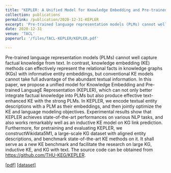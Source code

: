 ```yaml
---
title: "KEPLER: A Unified Model for Knowledge Embedding and Pre-trained Language Representation"
collection: publications
permalink: /publication/2020-12-31-KEPLER
excerpt: 'Pre-trained language representation models (PLMs) cannot well capture factual knowledge from text. In contrast, knowledge embedding (KE) methods can effectively represent the relational facts in knowledge graphs (KGs) with informative entity embeddings, but conventional KE models cannot take full advantage of the abundant textual information. In this paper, we propose a unified model for Knowledge Embedding and Pre-trained LanguagE Representation (KEPLER), which can not only better integrate factual knowledge into PLMs but also produce effective text-enhanced KE with the strong PLMs. In KEPLER, we encode textual entity descriptions with a PLM as their embeddings, and then jointly optimize the KE and language modeling objectives. Experimental results show that KEPLER achieves state-of-the-art performances on various NLP tasks, and also works remarkably well as an inductive KE model on KG link prediction. Furthermore, for pretraining and evaluating KEPLER, we constructWikidata5M1, a large-scale KG dataset with aligned entity descriptions, and benchmark state-of-the-art KE methods on it. It shall serve as a new KE benchmark and facilitate the research on large KG, inductive KE, and KG with text. The source code can be obtained from https://github.com/THU-KEG/KEPLER.'
date: 2020-12-31
venue: 'TACL'
paperurl: '/files/TACL-KEPLER/KEPLER.pdf'

---
```

Pre-trained language representation models (PLMs) cannot well capture factual knowledge from text. In contrast, knowledge embedding (KE) methods can effectively represent the relational facts in knowledge graphs (KGs) with informative entity embeddings, but conventional KE models cannot take full advantage of the abundant textual information. In this paper, we propose a unified model for Knowledge Embedding and Pre-trained LanguagE Representation (KEPLER), which can not only better integrate factual knowledge into PLMs but also produce effective text-enhanced KE with the strong PLMs. In KEPLER, we encode textual entity descriptions with a PLM as their embeddings, and then jointly optimize the KE and language modeling objectives. Experimental results show that KEPLER achieves state-of-the-art performances on various NLP tasks, and also works remarkably well as an inductive KE model on KG link prediction. Furthermore, for pretraining and evaluating KEPLER, we constructWikidata5M1, a large-scale KG dataset with aligned entity descriptions, and benchmark state-of-the-art KE methods on it. It shall serve as a new KE benchmark and facilitate the research on large KG, inductive KE, and KG with text. The source code can be obtained from https://github.com/THU-KEG/KEPLER.

[[pdf]](/files/TACL-KEPLER/KEPLER.pdf)
[[dataset]](https://deepgraphlearning.github.io/project/wikidata5m)